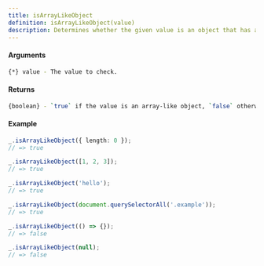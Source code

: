 ```yaml
---
title: isArrayLikeObject
definition: isArrayLikeObject(value)
description: Determines whether the given value is an object that has a length property and is not a function.
---
```



#### Arguments


```bash
{*} value - The value to check.
```


#### Returns


```bash
{boolean} - `true` if the value is an array-like object, `false` otherwise.
```


#### Example


```ts
_.isArrayLikeObject({ length: 0 });
// => true

_.isArrayLikeObject([1, 2, 3]);
// => true

_.isArrayLikeObject('hello');
// => true

_.isArrayLikeObject(document.querySelectorAll('.example'));
// => true

_.isArrayLikeObject(() => {});
// => false

_.isArrayLikeObject(null);
// => false
```